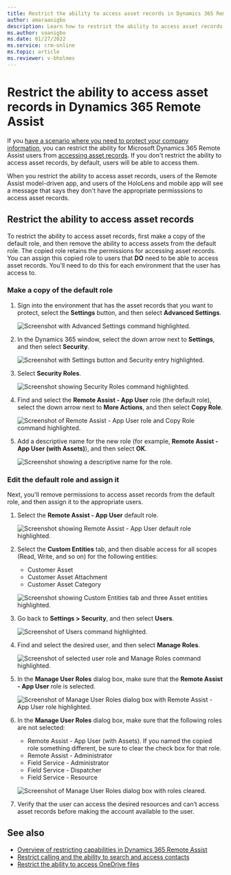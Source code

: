 ```yaml
---
title: Restrict the ability to access asset records in Dynamics 365 Remote Assist
author: amaraanigbo
description: Learn how to restrict the ability to access asset records in Microsoft Dynamics 365 Remote Assist
ms.author: soanigbo
ms.date: 01/27/2022
ms.service: crm-online
ms.topic: article
ms.reviewer: v-bholmes
---
```


# Restrict the ability to access asset records in Dynamics 365 Remote Assist

If you [have a scenario where you need to protect your company information](restricted-mode-overview.md), you can restrict the ability for Microsoft Dynamics 365 Remote Assist users from [accessing asset records](asset-capture-overview.md). If you don't restrict the ability to access asset records, by default, users will be able to access them. 

When you restrict the ability to access asset records, users of the Remote Assist model-driven app, and users of the HoloLens and mobile app will see a message that says they don't have the appropriate permisssions to access asset records. 

## Restrict the ability to access asset records

To restrict the ability to access asset records, first make a copy of the default role, and then remove the ability to access assets from the default role. The copied role retains the permissions for accessing asset records. You can assign this copied role to users that **DO** need to be able to access asset records. You'll need to do this for each environment that the user has access to. 

### Make a copy of the default role

1. Sign into the environment that has the asset records that you want to protect, select the **Settings** button, and then select **Advanced Settings**.

    ![Screenshot with Advanced Settings command highlighted.](media/restricted-mode-assets-advanced-settings.jpg "Screenshot with Advanced Settings command highlighted")

2. In the Dynamics 365 window, select the down arrow next to **Settings**, and then select **Security**.

     ![Screenshot with Settings button and Security entry highlighted.](media/restricted-mode-assets-security.jpg "Screenshot with Settings button and Security entry highlighted")

3. Select **Security Roles**.

     ![Screenshot showing Security Roles command highlighted.](media/restricted-mode-assets-security-roles.jpg "Screenshot showing Security Roles command highlighted")

4. Find and select the **Remote Assist - App User** role (the default role), select the down arrow next to **More Actions**, and then select **Copy Role**.

     ![Screenshot of Remote Assist - App User role and Copy Role command highlighted.](media/restricted-mode-assets-copy-role.jpg "Screenshot of Remote Assist - App User role and Copy Role command highlighted")
    
5. Add a descriptive name for the new role (for example, **Remote Assist - App User (with Assets)**), and then select **OK**.

     ![Screenshot showing a descriptive name for the role.](media/restricted-mode-assets-describe-new-role.jpg "Screenshot showing a descriptive name for the role")
     
### Edit the default role and assign it

Next, you'll remove permissions to access asset records from the default role, and then assign it to the appropriate users.  

1. Select the **Remote Assist - App User** default role. 

     ![Screenshot showing Remote Assist - App User default role highlighted.](media/restricted-mode-assets-select-default-role.jpg "Screenshot showing Remote Assist - App User default role highlighted")

2. Select the **Custom Entities** tab, and then disable access for all scopes (Read, Write, and so on) for the following entities:

    - Customer Asset
    - Customer Asset Attachment
    - Customer Asset Category

     ![Screenshot showing Custom Entities tab and three Asset entities highlighted.](media/restricted-mode-assets-custom-entities.jpg "Screenshot showing Custom Entities tab and three Asset entities highlighted")

3. Go back to **Settings > Security**, and then select **Users**.

     ![Screenshot of Users command highlighted.](media/restricted-mode-assets-users.jpg "Screenshot of Users command highlighted")

4. Find and select the desired user, and then select **Manage Roles**.

     ![Screenshot of selected user role and Manage Roles command highlighted.](media/restricted-mode-assets-manage-roles.jpg "Screenshot of selected user role and Manage Roles command highlighted")

5. In the **Manage User Roles** dialog box, make sure that the **Remote Assist - App User** role is selected.

     ![Screenshot of Manage User Roles dialog box with Remote Assist - App User role highlighted.](media/restricted-mode-assets-selected-role.jpg "Screenshot of Manage User Roles dialog box with Remote Assist - App User role highlighted")

6. In the **Manage User Roles** dialog box, make sure that the following roles are not selected:

    - Remote Assist - App User (with Assets). If you named the copied role something different, be sure to clear the check box for that role. 
    - Remote Assist - Administrator
    - Field Service - Administrator
    - Field Service - Dispatcher
    - Field Service - Resource

     ![Screenshot of Manage User Roles dialog box with roles cleared.](media/restricted-mode-assets-cleared-roles.jpg "Screenshot of Manage User Roles dialog box with roles cleared")

7. Verify that the user can access the desired resources and can’t access asset records before making the account available to the user.

## See also

- [Overview of restricting capabilities in Dynamics 365 Remote Assist](restricted-mode-overview.md)
- [Restrict calling and the ability to search and access contacts](restricted-mode-calling.md)
- [Restrict the ability to access OneDrive files](restricted-mode-files.md)

